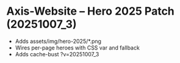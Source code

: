 # Axis-Website – Hero 2025 Patch (20251007_3)

- Adds assets/img/hero-2025/*.png
- Wires per-page heroes with CSS var and fallback
- Adds cache-bust ?v=20251007_3
